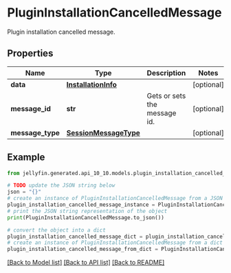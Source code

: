 # PluginInstallationCancelledMessage

Plugin installation cancelled message.

## Properties

Name | Type | Description | Notes
------------ | ------------- | ------------- | -------------
**data** | [**InstallationInfo**](InstallationInfo.md) |  | [optional] 
**message_id** | **str** | Gets or sets the message id. | [optional] 
**message_type** | [**SessionMessageType**](SessionMessageType.md) |  | [optional] 

## Example

```python
from jellyfin.generated.api_10_10.models.plugin_installation_cancelled_message import PluginInstallationCancelledMessage

# TODO update the JSON string below
json = "{}"
# create an instance of PluginInstallationCancelledMessage from a JSON string
plugin_installation_cancelled_message_instance = PluginInstallationCancelledMessage.from_json(json)
# print the JSON string representation of the object
print(PluginInstallationCancelledMessage.to_json())

# convert the object into a dict
plugin_installation_cancelled_message_dict = plugin_installation_cancelled_message_instance.to_dict()
# create an instance of PluginInstallationCancelledMessage from a dict
plugin_installation_cancelled_message_from_dict = PluginInstallationCancelledMessage.from_dict(plugin_installation_cancelled_message_dict)
```
[[Back to Model list]](README.md#documentation-for-models) [[Back to API list]](README.md#documentation-for-api-endpoints) [[Back to README]](README.md)


